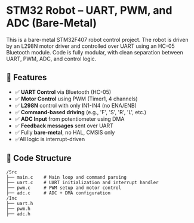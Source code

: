 # STM32 Robot – UART, PWM, and ADC (Bare-Metal)

This is a bare-metal STM32F407 robot control project. The robot is driven by an L298N motor driver and controlled over UART using an HC-05 Bluetooth module. Code is fully modular, with clean separation between UART, PWM, ADC, and control logic.

## 🔧 Features

- ✅ **UART Control** via Bluetooth (HC-05)
- ✅ **Motor Control** using PWM (Timer1, 4 channels)
- ✅ **L298N** control with only IN1-IN4 (no ENA/ENB)
- ✅ **Command-based driving** (e.g., 'F', 'S', 'R', 'L', etc.)
- ✅ **ADC Input** from potentiometer using DMA
- ✅ **Feedback messages** sent over UART
- ✅ Fully **bare-metal**, no HAL, CMSIS only
- ✅All logic is interrupt-driven

## 📁 Code Structure

```text
/Src
├── main.c    # Main loop and command parsing
├── uart.c    # UART initialization and interrupt handler
├── pwm.c     # PWM setup and motor control
├── adc.c     # ADC + DMA configuration
/Inc
├── uart.h
├── pwm.h
├── adc.h
```


